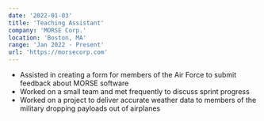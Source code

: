 ```yaml
---
date: '2022-01-03'
title: 'Teaching Assistant'
company: 'MORSE Corp.'
location: 'Boston, MA'
range: 'Jan 2022 - Present'
url: 'https://morsecorp.com'
---
```


- Assisted in creating a form for members of the Air Force to submit feedback about MORSE software
- Worked on a small team and met frequently to discuss sprint progress
- Worked on a project to deliver accurate weather data to members of the military dropping payloads out of airplanes
